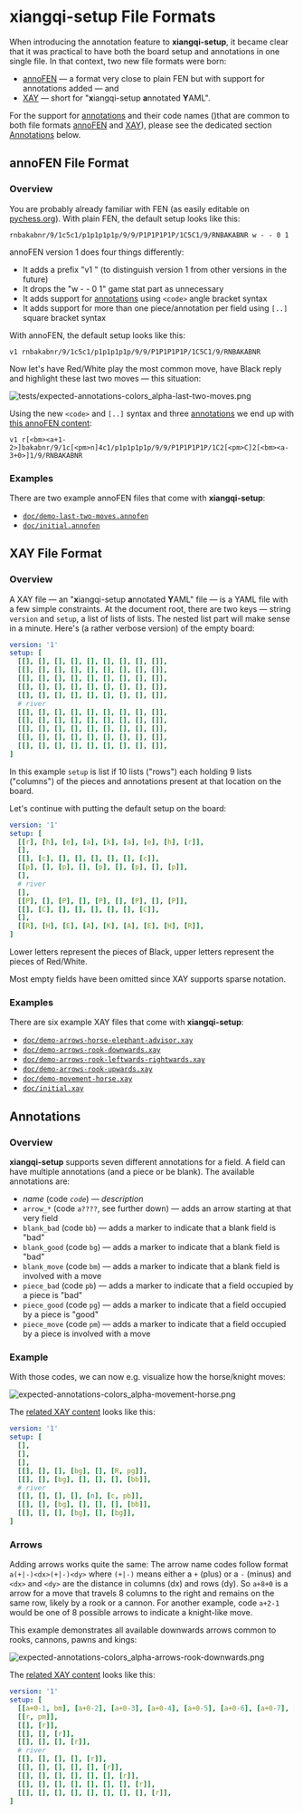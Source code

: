# xiangqi-setup File Formats

When introducing the annotation feature to **xiangqi-setup**,
it became clear that it was practical
to have both the board setup and annotations in one single file.
In that context, two new file formats were born:

- [annoFEN](#annofen) — a format very close to plain FEN but with support for annotations added — and
- [XAY](#xay) — short for "**x**iangqi-setup **a**nnotated **Y**AML".

For the support for [annotations](#annotations) and their code names ()that are common to both file formats [annoFEN](#annofen) and [XAY](#xay)),
please see the dedicated section [Annotations](#annotations) below.


## <a name="annofen"></a>annoFEN File Format

### Overview

You are probably already familiar with FEN (as easily editable on [pychess.org](https://www.pychess.org/editor/xiangqi)).  With plain FEN, the default setup looks like this:

```
rnbakabnr/9/1c5c1/p1p1p1p1p/9/9/P1P1P1P1P/1C5C1/9/RNBAKABNR w - - 0 1
```

annoFEN version 1 does four things differently:

- It adds a prefix "v1 " (to distinguish version 1 from other versions in the future)
- It drops the "w - - 0 1" game stat part as unnecessary
- It adds support for [annotations](#annotations)
  using `<code>` angle bracket syntax
- It adds support for more than one piece/annotation per field
  using `[..]` square bracket syntax

With annoFEN, the default setup looks like this:

```
v1 rnbakabnr/9/1c5c1/p1p1p1p1p/9/9/P1P1P1P1P/1C5C1/9/RNBAKABNR
```

Now let's have Red/White play the most common move, have Black reply
and highlight these last two moves — this situation:

![tests/expected-annotations-colors_alpha-last-two-moves.png](https://raw.githubusercontent.com/hartwork/xiangqi-setup/master/tests/expected-annotations-colors_alpha-last-two-moves.png)

Using the new `<code>` and `[..]` syntax and three [annotations](#annotations)
we end up with [this annoFEN content](https://github.com/hartwork/xiangqi-setup/blob/master/doc/demo-last-two-moves.annofen):

```
v1 r[<bm><a+1-2>]bakabnr/9/1c[<pm>n]4c1/p1p1p1p1p/9/9/P1P1P1P1P/1C2[<pm>C]2[<bm><a-3+0>]1/9/RNBAKABNR
```


### Examples

There are two example annoFEN files that come with **xiangqi-setup**:

- [`doc/demo-last-two-moves.annofen`](https://github.com/hartwork/xiangqi-setup/blob/master/doc/demo-last-two-moves.annofen)
- [`doc/initial.annofen`](https://github.com/hartwork/xiangqi-setup/blob/master/doc/initial.annofen)


## <a name="xay"></a>XAY File Format

### Overview

A XAY file — an "**x**iangqi-setup **a**nnotated **Y**AML" file — is a YAML file with a few simple constraints.  At the document root, there are two keys — string `version` and `setup`, a list of lists of lists.  The nested list part will make sense in a minute.  Here's (a rather verbose version) of the empty board:

```yaml
version: '1'
setup: [
  [[], [], [], [], [], [], [], [], []],
  [[], [], [], [], [], [], [], [], []],
  [[], [], [], [], [], [], [], [], []],
  [[], [], [], [], [], [], [], [], []],
  [[], [], [], [], [], [], [], [], []],
  # river
  [[], [], [], [], [], [], [], [], []],
  [[], [], [], [], [], [], [], [], []],
  [[], [], [], [], [], [], [], [], []],
  [[], [], [], [], [], [], [], [], []],
  [[], [], [], [], [], [], [], [], []],
]
```

In this example `setup` is list if 10 lists ("rows") each holding 9 lists ("columns") of the pieces and annotations present at that location on the board.

Let's continue with putting the default setup on the board:

```yaml
version: '1'
setup: [
  [[r], [h], [e], [a], [k], [a], [e], [h], [r]],
  [],
  [[], [c], [], [], [], [], [], [c]],
  [[p], [], [p], [], [p], [], [p], [], [p]],
  [],
  # river
  [],
  [[P], [], [P], [], [P], [], [P], [], [P]],
  [[], [C], [], [], [], [], [], [C]],
  [],
  [[R], [H], [E], [A], [K], [A], [E], [H], [R]],
]
```

Lower letters represent the pieces of Black,
upper letters represent the pieces of Red/White.

Most empty fields have been omitted since XAY supports sparse notation.


### Examples

There are six example XAY files that come with **xiangqi-setup**:

- [`doc/demo-arrows-horse-elephant-advisor.xay`](https://github.com/hartwork/xiangqi-setup/blob/master/doc/demo-arrows-horse-elephant-advisor.xay)
- [`doc/demo-arrows-rook-downwards.xay`](https://github.com/hartwork/xiangqi-setup/blob/master/doc/demo-arrows-rook-downwards.xay)
- [`doc/demo-arrows-rook-leftwards-rightwards.xay`](https://github.com/hartwork/xiangqi-setup/blob/master/doc/demo-arrows-rook-leftwards-rightwards.xay)
- [`doc/demo-arrows-rook-upwards.xay`](https://github.com/hartwork/xiangqi-setup/blob/master/doc/demo-arrows-rook-upwards.xay)
- [`doc/demo-movement-horse.xay`](https://github.com/hartwork/xiangqi-setup/blob/master/doc/demo-movement-horse.xay)
- [`doc/initial.xay`](https://github.com/hartwork/xiangqi-setup/blob/master/doc/initial.xay)


## <a name="annotations"></a>Annotations

### Overview

**xiangqi-setup** supports seven different annotations for a field.
A field can have multiple annotations (and a piece or be blank).
The available annotations are:

- *name* (code *`code`*) — *description*
- `arrow_*` (code `a????`, see further down) — adds an arrow starting at that very field
- `blank_bad` (code `bb`) — adds a marker to indicate that a blank field is "bad"
- `blank_good` (code `bg`) — adds a marker to indicate that a blank field is "bad"
- `blank_move` (code `bm`) — adds a marker to indicate that a blank field is involved with a move
- `piece_bad` (code `pb`) — adds a marker to indicate that a field occupied by a piece is "bad"
- `piece_good` (code `pg`) — adds a marker to indicate that a field occupied by a piece is "good"
- `piece_move` (code `pm`) — adds a marker to indicate that a field occupied by a piece is involved with a move


### Example

With those codes, we can now e.g. visualize how the horse/knight moves:

![expected-annotations-colors_alpha-movement-horse.png](https://raw.githubusercontent.com/hartwork/xiangqi-setup/master/tests/expected-annotations-colors_alpha-movement-horse.png)

The [related XAY content](https://github.com/hartwork/xiangqi-setup/blob/master/doc/demo-movement-horse.xay) looks like this:

```yaml
version: '1'
setup: [
  [],
  [],
  [],
  [[], [], [], [bg], [], [R, pg]],
  [[], [], [bg], [], [], [], [bb]],
  # river
  [[], [], [], [], [n], [c, pb]],
  [[], [], [bg], [], [], [], [bb]],
  [[], [], [], [bg], [], [bg]],
]
```

### <a name="arrows"></a>Arrows

Adding arrows works quite the same: The arrow name codes follow format `a(+|-)<dx>(+|-)<dy>`
where `(+|-)` means either a `+` (plus) or a `-` (minus)
and `<dx>` and `<dy>` are the distance in columns (dx) and rows (dy).
So `a+8+0` is a arrow for a move that travels 8 columns to the right and remains on the same row, likely by a rook or a cannon.
For another example, code `a+2-1` would be one of 8 possible arrows to indicate a knight-like move.

This example demonstrates all available downwards arrows common to rooks, cannons, pawns and kings:

![expected-annotations-colors_alpha-arrows-rook-downwards.png](https://raw.githubusercontent.com/hartwork/xiangqi-setup/master/tests/expected-annotations-colors_alpha-arrows-rook-downwards.png)

The [related XAY content](https://github.com/hartwork/xiangqi-setup/blob/master/doc/demo-arrows-rook-downwards.xay) looks like this:

```yaml
version: '1'
setup: [
  [[a+0-1, bm], [a+0-2], [a+0-3], [a+0-4], [a+0-5], [a+0-6], [a+0-7], [a+0-8], [a+0-9]],
  [[r, pm]],
  [[], [r]],
  [[], [], [r]],
  [[], [], [], [r]],
  # river
  [[], [], [], [], [r]],
  [[], [], [], [], [], [r]],
  [[], [], [], [], [], [], [r]],
  [[], [], [], [], [], [], [], [r]],
  [[], [], [], [], [], [], [], [], [r]],
]
```
